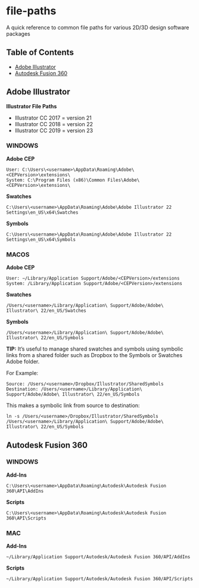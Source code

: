 # file-paths

A quick reference to common file paths for various 2D/3D design software packages

## Table of Contents

* [Adobe Illustrator](#adobe-illustrator) 
* [Autodesk Fusion 360](#autodesk-fusion-360) 
<!-- * [McNeel Rhino](#mcneel-rhino) 
* [Grasshopper](#grasshopper)  -->


## Adobe Illustrator

**Illustrator File Paths**

* Illustrator CC 2017 = version 21
* Illustrator CC 2018 = version 22
* Illustrator CC 2019 = version 23

### WINDOWS

**Adobe CEP**

```
User: C:\Users\<username>\AppData\Roaming\Adobe\<CEPVersion>\extensions\
System: C:\Program Files (x86)\Common Files\Adobe\<CEPVersion>\extensions\
```

**Swatches**

```
C:\Users\<username>\AppData\Roaming\Adobe\Adobe Illustrator 22 Settings\en_US\x64\Swatches
```

**Symbols**

```
C:\Users\<username>\AppData\Roaming\Adobe\Adobe Illustrator 22 Settings\en_US\x64\Symbols
```

### MACOS

**Adobe CEP**

```
User: ∼/Library/Application Support/Adobe/<CEPVersion>/extensions
System: /Library/Application Support/Adobe/<CEPVersion>/extensions
```

**Swatches**

```
/Users/<username>/Library/Application\ Support/Adobe/Adobe\ Illustrator\ 22/en_US/Swatches
```

**Symbols**

```
/Users/<username>/Library/Application\ Support/Adobe/Adobe\ Illustrator\ 22/en_US/Symbols
```

**TIP:** It’s useful to manage shared swatches and symbols using symbolic links from a shared folder such as Dropbox to the Symbols or Swatches Adobe folder. 

For Example:

```
Source: /Users/<username>/Dropbox/Illustrator/SharedSymbols
Destination: /Users/<username>/Library/Application\ Support/Adobe/Adobe\ Illustrator\ 22/en_US/Symbols
```

This makes a symbolic link from source to destination:

```
ln -s /Users/<username>/Dropbox/Illustrator/SharedSymbols /Users/<username>/Library/Application\ Support/Adobe/Adobe\ Illustrator\ 22/en_US/Symbols
```

## Autodesk Fusion 360

### WINDOWS

**Add-Ins**

```
C:\Users\<username>\AppData\Roaming\Autodesk\Autodesk Fusion 360\API\AddIns
```

**Scripts**

```
C:\Users\<username>\AppData\Roaming\Autodesk\Autodesk Fusion 360\API\Scripts
```

### MAC

**Add-Ins**

```
~/Library/Application Support/Autodesk/Autodesk Fusion 360/API/AddIns
```

**Scripts**

```
~/Library/Application Support/Autodesk/Autodesk Fusion 360/API/Scripts
```








